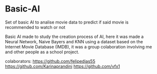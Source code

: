 # Basic-AI
Set of basic AI to analise movie data to predict if said movie is recommended to watch or not

Basic AI made to study the creation process of AI, here it was made a Neural Network, Naive Bayers and KNN using a dataset based on the Internet Movie Database (IMDB),
it was a group colaboration involving me and other people as a school project.

colaborators:
https://github.com/felipedias55
https://github.com/Karinaprandini
https://github.com/vfx1
